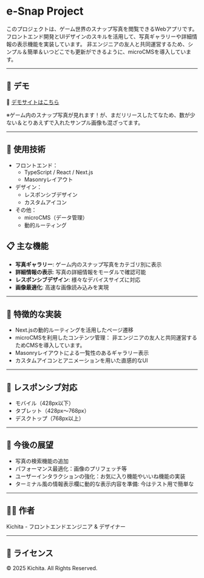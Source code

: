 # e-Snap Project

このプロジェクトは、ゲーム世界のスナップ写真を閲覧できるWebアプリです。  
フロントエンド開発とUIデザインのスキルを活用して、写真ギャラリーや詳細情報の表示機能を実装しています。
非エンジニアの友人と共同運営するため、シンプル＆簡単＆いつどこでも更新ができるように、microCMSを導入しています。

---

## 🤖 デモ

🔗 [デモサイトはこちら](https://esna.vercel.app)  

※ゲーム内のスナップ写真が見れます！が、まだリリースしたてなため、数が少ない＆とりあえずで入れたサンプル画像も混ざってます。

---

## 🔧 使用技術

- フロントエンド：
  - TypeScript / React / Next.js
  - Masonryレイアウト
- デザイン：
  - レスポンシブデザイン
  - カスタムアイコン
- その他：
  - microCMS（データ管理）
  - 動的ルーティング

## 📋 主な機能

- **写真ギャラリー**: ゲーム内のスナップ写真をカテゴリ別に表示
- **詳細情報の表示**: 写真の詳細情報をモーダルで確認可能
- **レスポンシブデザイン**: 様々なデバイスサイズに対応
- **画像最適化**: 高速な画像読み込みを実現

---

## 🌟 特徴的な実装

- Next.jsの動的ルーティングを活用したページ遷移
- microCMSを利用したコンテンツ管理： 非エンジニアの友人と共同運営するためCMSを導入しています。
- Masonryレイアウトによる一覧性のあるギャラリー表示
- カスタムアイコンとアニメーションを用いた直感的なUI

---

## 📱 レスポンシブ対応

- モバイル（428px以下）
- タブレット（428px〜768px）
- デスクトップ（768px以上）

---

## 🚀 今後の展望

- 写真の検索機能の追加
- パフォーマンス最適化：画像のプリフェッチ等
- ユーザーインタラクションの強化：お気に入り機能やいいね機能の実装
- ターミナル風の情報表示欄に動的な表示内容を準備: 今はテスト用で簡単な

---

## 👨‍💻 作者

Kichita - フロントエンドエンジニア & デザイナー

---

## 📄 ライセンス

© 2025 Kichita. All Rights Reserved.

